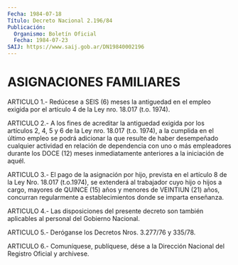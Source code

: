 ```yaml
---
Fecha: 1984-07-18
Título: Decreto Nacional 2.196/84
Publicación:
  Organismo: Boletín Oficial
  Fecha: 1984-07-23
SAIJ: https://www.saij.gob.ar/DN19840002196
---
```

# ASIGNACIONES FAMILIARES

<a id="1"></a>
ARTICULO  1.-  Redúcese a SEIS (6) meses la antiguedad en el empleo exigida por el artículo  4  de  la  Ley  nro.  18.017  (t.o. 1974).

<a id="2"></a>
ARTICULO  2.-  A  los  fines de acreditar la antiguedad exigida por los artículos 2, 4, 5 y  6  de la Ley nro. 18.017 (t.o. 1974), a la cumplida en el último empleo  se  podrá adicionar la que resulte de haber desempeñado cualquier actividad  en  relación  de dependencia con uno o más empleadores durante los DOCE (12) meses inmediatamente anteriores a la iniciación de aquél.

<a id="3"></a>
ARTICULO  3.-  El  pago  de  la asignación por hijo, prevista en el artículo  8  de  la Ley Nro. 18.017  (t.o.1974),  se  extenderá  al trabajador cuyo hijo  o  hijos a cargo, mayores de QUINCE (15) años y  menores  de  VEINTIUN  (21)    años,  concurran  regularmente  a establecimientos donde se imparta enseñanza.

<a id="4"></a>
ARTICULO  4.-  Las  disposiciones  del presente decreto son también aplicables al personal del Gobierno Nacional.

<a id="5"></a>
ARTICULO  5.-  Deróganse  los  Decretos  Nros.  3.277/76  y 335/78.

<a id="6"></a>
ARTICULO  6.- Comuníquese, publíquese, dése a la Dirección Nacional del Registro Oficial y archívese.